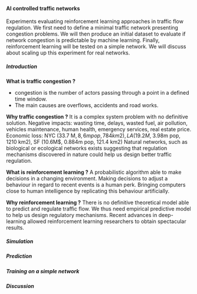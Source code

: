 #### AI controlled traffic networks

Experiments evaluating reinforcement 
learning approaches in traffic flow regulation.
We first need to define a minimal traffic network 
presenting congestion problems.
We will then produce an initial dataset to evaluate if
network congestion is predictable by machine learning.
Finally, reinforcement learning will be tested on a simple
network.
We will discuss about scaling up this experiment 
for real networks.

##### Introduction
__What is traffic congestion ?__
* congestion is the number of actors passing through a point
in a defined time window.
* The main causes are overflows, accidents and road works.

__Why traffic congestion ?__
It is a complex system problem with no definitive solution.
Negative impacts: wasting time, delays, wasted fuel, 
air pollution, vehicles maintenance, human health, emergency 
services, real estate price.
Economic loss: NYC (33.7 M$, 8,6m pop, 784km2), 
LA (19.2 M$, 3.98m pop, 1210 km2),
 SF (10.6M$, 0.884m pop, 121.4 km2)
Natural networks, such as biological or ecological networks exists
suggesting that regulation mechanisms discovered in nature could
help us design better traffic regulation.

__What is reinforcement learning ?__
A probabilistic algorithm able to make decisions in a changing
environment. Making decisions to adjust a behaviour in regard to
recent events is a human perk. Bringing computers close to 
human intelligence by replicating this behaviour artificially.

__Why reinforcement learning ?__
There is no definitive theoretical model able to predict and 
regulate traffic flow. We thus need empirical predictive model
to help us design regulatory mechanisms.
Recent advances in deep-learning allowed reinforcement learning 
researchers to obtain spectacular results.


##### Simulation


##### Prediction


##### Training on a simple network


##### Discussion